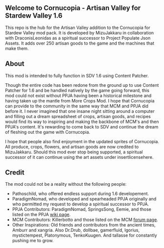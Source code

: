 ﻿## Welcome to Cornucopia - Artisan Valley for Stardew Valley 1.6

This repo is the hub for the Artisan Valley addition to the Cornucopia for Stardew Valley mod pack. It is developed by MizuJakkaru in collaboration with DraconisLeonidas as a spiritual successor to Project Populate Json Assets. It adds over 250 artisan goods to the game and the machines that make them.

## About
This mod is intended to fully function in SDV 1.6 using Content Patcher.

Though the entire code has been redone from the ground up to use Content Patcher for 1.6 and be handled natively by the game going forward, this mod could not exist without PPJA having been a historical milestone and having taken up the mantle from More Crops Mod. I hope that Cornucopia can provide to the community in the same way that MCM and PPJA did before it. I never imagined that one insane night sitting around a computer and filling out a dream spreadsheet of crops, artisan goods, and recipes would find its way to inspiring and making the backbone of MCM's and then PPJA's content. It's rewarding to come back to SDV and continue the dream of fleshing out the game with Cornucopia.

I hope that people also find enjoyment in the updated sprites of Cornucopia. All produce, crops, flowers, and artisan goods are now credited to MizuJakkaru. Should this mod ever stop being supported, a spiritual successor of it can continue using the art assets under insertlicensehere.

## Credit
The mod could not be a reality without the following people:
* Pathoschild, who offered endless support during 1.6 developement.
* ParadigmNomad, who developed and spearheaded PPJA originally and who permitted my request to develop a spiritual successor to PPJA.
* PPJA Contributors: ParadigmNomad, SpringsSong, Eemie, and those listed on the PPJA [wiki page](https://github.com/paradigmnomad/PPJA/wiki/Artist-Credits).
* MCM Contributors: Killerbotto and those listed on the MCM [forum page](https://community.playstarbound.com/threads/more-crops-mod-even-more-crops-mod-updated-20-04.111944/).
* Other Inspirations: Old friends and contributors from the ancient times, Amburr and xangria. Also Dr.Drub, dollbae, gamerfluid, Igorius, mystictempest, Platonymous, TenkoKuugen. And tallasse for constantly pushing me to grow.
